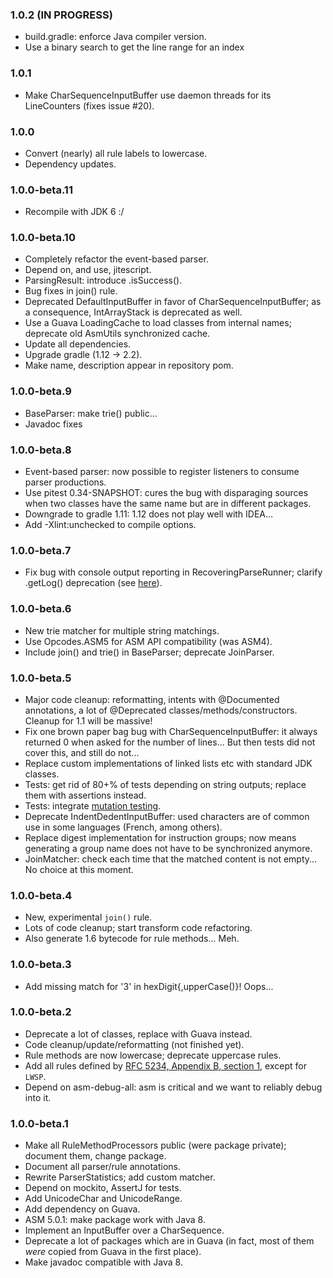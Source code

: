 ### 1.0.2 (IN PROGRESS)

* build.gradle: enforce Java compiler version.
* Use a binary search to get the line range for an index

### 1.0.1

* Make CharSequenceInputBuffer use daemon threads for its LineCounters (fixes
  issue #20).

### 1.0.0

* Convert (nearly) all rule labels to lowercase.
* Dependency updates.

### 1.0.0-beta.11

* Recompile with JDK 6 :/

### 1.0.0-beta.10

* Completely refactor the event-based parser.
* Depend on, and use, jitescript.
* ParsingResult: introduce .isSuccess().
* Bug fixes in join() rule.
* Deprecated DefaultInputBuffer in favor of CharSequenceInputBuffer; as a consequence, IntArrayStack
  is deprecated as well.
* Use a Guava LoadingCache to load classes from internal names; deprecate old AsmUtils synchronized
  cache.
* Update all dependencies.
* Upgrade gradle (1.12 -> 2.2).
* Make name, description appear in repository pom.

### 1.0.0-beta.9

* BaseParser: make trie() public...
* Javadoc fixes

### 1.0.0-beta.8

* Event-based parser: now possible to register listeners to consume parser productions.
* Use pitest 0.34-SNAPSHOT: cures the bug with disparaging sources when two classes have the same
  name but are in different packages.
* Downgrade to gradle 1.11: 1.12 does not play well with IDEA...
* Add -Xlint:unchecked to compile options.

### 1.0.0-beta.7

* Fix bug with console output reporting in RecoveringParseRunner; clarify .getLog() deprecation (see
  [here](https://github.com/parboiled1/grappa/issues/2)).

### 1.0.0-beta.6

* New trie matcher for multiple string matchings.
* Use Opcodes.ASM5 for ASM API compatibility (was ASM4).
* Include join() and trie() in BaseParser; deprecate JoinParser.

### 1.0.0-beta.5

* Major code cleanup: reformatting, intents with @Documented annotations, a lot of @Deprecated
  classes/methods/constructors. Cleanup for 1.1 will be massive!
* Fix one brown paper bag bug with CharSequenceInputBuffer: it always returned 0 when asked for the
  number of lines... But then tests did not cover this, and still do not...
* Replace custom implementations of linked lists etc with standard JDK classes.
* Tests: get rid of 80+% of tests depending on string outputs; replace them with assertions instead.
* Tests: integrate [mutation testing](https://github.com/hcoles/pitest).
* Deprecate IndentDedentInputBuffer: used characters are of common use in some languages (French,
  among others).
* Replace digest implementation for instruction groups; now means generating a group name does not
  have to be synchronized anymore.
* JoinMatcher: check each time that the matched content is not empty... No choice at this moment.

### 1.0.0-beta.4

* New, experimental `join()` rule.
* Lots of code cleanup; start transform code refactoring.
* Also generate 1.6 bytecode for rule methods... Meh.

### 1.0.0-beta.3

* Add missing match for '3' in hexDigit{,upperCase()}! Oops...

### 1.0.0-beta.2

* Deprecate a lot of classes, replace with Guava instead.
* Code cleanup/update/reformatting (not finished yet).
* Rule methods are now lowercase; deprecate uppercase rules.
* Add all rules defined by
  [RFC 5234, Appendix B, section 1](https://tools.ietf.org/html/rfc5234#appendix-B.1), except for
  `LWSP`.
* Depend on asm-debug-all: asm is critical and we want to reliably debug into it.

### 1.0.0-beta.1

* Make all RuleMethodProcessors public (were package private); document them, change package.
* Document all parser/rule annotations.
* Rewrite ParserStatistics; add custom matcher.
* Depend on mockito, AssertJ for tests.
* Add UnicodeChar and UnicodeRange.
* Add dependency on Guava.
* ASM 5.0.1: make package work with Java 8.
* Implement an InputBuffer over a CharSequence.
* Deprecate a lot of packages which are in Guava (in fact, most of them _were_ copied from Guava in
  the first place).
* Make javadoc compatible with Java 8.


